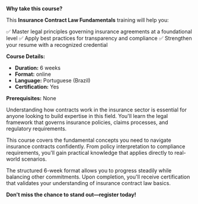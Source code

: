 **Why take this course?**

This **Insurance Contract Law Fundamentals** training will help you:

✅ Master legal principles governing insurance agreements at a foundational level
✅ Apply best practices for transparency and compliance
✅ Strengthen your resume with a recognized credential

**Course Details:**
- **Duration:** 6 weeks
- **Format:** online
- **Language:** Portuguese (Brazil)
- **Certification:** Yes

**Prerequisites:**
None

Understanding how contracts work in the insurance sector is essential for anyone looking to build expertise in this field. You'll learn the legal framework that governs insurance policies, claims processes, and regulatory requirements.

This course covers the fundamental concepts you need to navigate insurance contracts confidently. From policy interpretation to compliance requirements, you'll gain practical knowledge that applies directly to real-world scenarios.

The structured 6-week format allows you to progress steadily while balancing other commitments. Upon completion, you'll receive certification that validates your understanding of insurance contract law basics.

**Don't miss the chance to stand out—register today!**